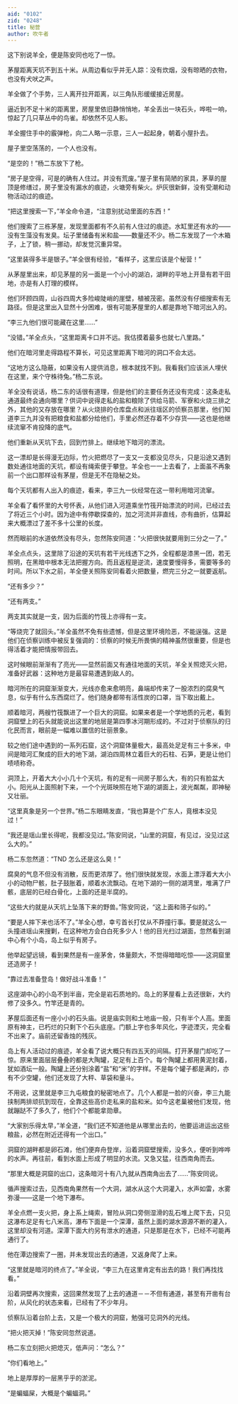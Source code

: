 ```yaml
---
aid: "0102"
zid: "0248"
title: 秘营
author: 吹牛者
---
```


这下别说羊全，便是陈安同也吃了一惊。

茅屋距离天坑不到五十米。从周边看似乎并无人踪：没有炊烟，没有晾晒的衣物，也没有犬吠之声。

羊全做了个手势，三人离开拉开距离，以三角队形缓缓接近房屋。

逼近到不足十米的距离里，房屋里依旧静悄悄地，羊全丢出一块石头，哗啦一响，惊起了几只草丛中的鸟雀。却依然不见人影。

羊全握住手中的霰弹枪，向二人略一示意，三人一起起身，朝着小屋扑去。

屋子里空荡荡的，一个人也没有。

“是空的！”杨二东放下了枪。

“房子是空得，可是的确有人住过。并没有荒废。”屋子里有简陋的家具，茅草的屋顶是修缮过，房子里没有漏水的痕迹，火塘旁有柴火。炉灰很新鲜，没有受潮和动物活动过的痕迹。

“把这里搜索一下，”羊全命令道，“注意别扰动里面的东西！”

他们搜索了三栋茅屋，发现里面都有不久前有人住过的痕迹。水缸里还有水的――没有生藻没有发臭。坛子里储备有米和盐――数量还不少。杨二东发现了一个木箱子，上了锁，稍一挪动，却发觉沉重异常。

“这里装得多半是银子。”羊全很有经验，“看样子，这里应该是个秘营！”

从茅屋里出来，却见茅屋的另一面是一个小小的湖泊，湖畔的平地上开垦有若干田地，亦是有人打理的模样。

他们环顾四周，山谷四周大多险峻陡峭的崖壁，植被茂密。虽然没有仔细搜索有无路径。但是这里出入显然十分困难，很有可能茅屋里的人都是靠地下暗河出入的。

“李三九他们很可能藏在这里……”

“没错。”羊全点头，“这里距离卡口并不远。我估摸着最多也就七八里路。”

他们在暗河里走得路程不算长，可见这里距离下暗河的洞口不会太远。

“这地方这么隐蔽，如果没有人提供消息，根本就找不到。我看我们应该派人埋伏在这里，来个守株待兔。”杨二东说。

羊全没有说话，杨二东的话很有道理，但是他们的主要任务还没有完成：这条走私通道最终会通向哪里？供词中说得走私的盐和粮除了供给马箭、军寮和火烧三排之外，其他的又存放在哪里？从火烧排的仓库盘点和派往瑶区的侦察员那里，他们知道李三九并没有把粮食和盐都分给他们，手里必然还存着不少存货――这也是他继续流窜不肯投降的底气。

他们重新从天坑下去，回到竹排上。继续地下暗河的漂流。

这一漂却是长得漫无边际，竹火把燃尽了一支又一支都没见尽头，只是沿途又遇到数处通往地面的天坑，都设有绳索便于攀登。羊全也一一上去看了，上面虽不再象前一个出口那样设有茅屋，但是无不在隐秘之处。

每个天坑都有人出入的痕迹，看来，李三九一伙经常在这一带利用暗河流窜。

羊全看了看怀里的大号怀表，从他们进入河道乘坐竹筏开始漂流的时间，已经过去了将近三个小时。因为途中有停歇探查的，加之河流并非直线，亦有曲折，估算起来大概漂过了差不多十公里的长度。

然而眼前的水道依然没有尽头，忽然陈安同道：“火把很快就要用到三分之一了。”

羊全点点头，这里除了沿途的天坑有若干光线透下之外，全程都是漆黑一团，若无照明，在黑暗中根本无法把握方向。而且返程是逆流，速度要慢得多，需要等多的时间。所以下水之前，羊全便关照陈安同看着火把数量，燃完三分之一就要返航。

“还有多少？”

“还有两支。”

两支其实就是一支，因为后面的竹筏上亦得有一支。

“等烧完了就回头。”羊全虽然不免有些遗憾，但是这里环境险恶，不能逞强。这是他们在侦察训练中被反复强调的：侦察的时候无所畏惧的精神虽然很重要，但是也得活着才能把情报带回去。

这时候眼前渐渐有了亮光――显然前面又有通往地面的天坑，羊全关照熄灭火把，准备好武器：这种地方是最容易遭遇到敌人的。

暗河所在的洞窟渐渐变大，光线亦愈来愈明亮，鼻端却传来了一股浓烈的腐臭气息，似乎有什么东西腐烂了。他们随身都带有活性炭的口罩，当下取出戴上。

顺着暗河，两艘竹筏飘进了一个巨大的洞窟。如果来者是一个学地质的元老，看到洞窟壁上的石头就能说出这里的地层是第四季冰河期形成的。不过对于侦察队的归化民而言，眼前是一幅难以置信的壮丽景象。

较之他们途中遇到的一系列石窟，这个洞窟体量极大，最高处足足有三十多米，中间是暗河汇聚成的巨大的地下湖，湖泊四周林立着巨大的石柱、石笋，更是让他们啧啧称奇。

洞顶上，开着大大小小几十个天坑，有的足有一间房子那么大，有的只有脸盆大小。阳光从上面照射下来，一个个光斑映照在地下湖的湖面上，波光粼粼，即神秘又壮丽。

“这里真象是另一个世界。”杨二东眼睛发直，“我也算是个广东人，竟根本没见过！”

“我还是瑶山里长得呢，我都没见过。”陈安同说，“山里的洞窟，有见过，没见过这么大的。”

杨二东忽然道：“TND 怎么还是这么臭！”

腐臭的气息不但没有消散，反而更浓厚了。他们很快就发现，水面上漂浮着大大小小的动物尸骸，肚子鼓胀着，顺着水流飘动。在地下湖的一侧的湖湾里，堆满了尸骸，底层的已经白骨化，上面的还是半腐的。

“这些大约就是从天坑上坠落下来的野兽。”陈安同说，“这上面和筛子似的。”

“要是人摔下来也活不了。”羊全心想，幸亏首长打仗从不莽撞行事。要是就这么一头撞进瑶山来搜剿，在这种地方会白白死多少人！他的目光扫过湖面，忽然看到湖中心有个小岛，岛上似乎有房子。

他举起望远镜，看到果然是有一座茅舍，体量颇大，不觉得暗暗吃惊――这洞窟里还造房子！

“靠过去准备登岛！做好战斗准备！”

这座湖中心的小岛不到半亩，完全是岩石质地的。岛上的茅屋看上去还很新，大约修了没多久。竹竿还是青的。

茅屋后面还有一座小小的石头庙。说是庙实则和土地庙一般，只有半个人高。里面原有神主，已朽烂的只剩下个石头底座。门额上字也多年风化，字迹湮灭，完全看不出来了。庙前还留香烛的残灰。

岛上有人活动过的痕迹，羊全看了说大概只有四五天的间隔。打开茅屋门却吃了一惊。原来里面层层叠叠的都是大陶罐，足足有上百个。每个陶罐上都用黄泥封着，犹如酒坛一般。陶罐上还分别涂着“盐”和“米”的字样。不是每个罐子都是满的，亦有不少空罐，他们还发现了大秤、草袋和量斗。

不用说，这里就是李三九屯粮食的秘密地点了。几个人都是一脸的兴奋，李三九能挟制两排顽抗到现在，全靠这些高价走私来的盐和米。如今这老巢被他们发现，他就蹦跶不了多久了，他们个个都能拿勋章。

“大家别乐得太早，”羊全道，“我们还不知道他是从哪里出去的，他要运进运出这些粮盐，必然在附近还得有一个出口。”

洞窟的湖畔都是卵石滩，他们便弃舟登岸，沿着洞窟壁搜索，没多久，便听到哗哗的水声。再往前，看到水面上形成了明显的水流。又急又猛，往西南角而去。

“那里大概是洞窟的出口，这条暗河十有八九就从西南角出去了……”陈安同说。

循声搜索过去，见西南角果然有一个大洞，湖水从这个大洞灌入，水声如雷，水雾弥漫――这是一个地下瀑布。

羊全点燃一支火把，身上系上绳索，冒险从洞口旁侧湿滑的乱石堆上爬下去，只见这瀑布足足有七八米高，瀑布下面是一个深潭，虽然上面的湖水源源不断的灌入，这里却没有河道。深潭下面大约另有泄水的通道，只是那是在水下，已经不可能再通行了。

他在潭边搜索了一圈，并未发现出去的通道，又返身爬了上来。

“这里就是暗河的终点了。”羊全说，“李三九在这里肯定有出去的路！我们再找找看。”

沿着洞壁再次搜索，这回果然发现了上去的通道－－不但有通道，甚至有开凿有台阶，从风化的状态来看，已经有了不少年月。

侦察队沿着台阶上去，又是一个极大的洞窟，勉强可见洞外的光线。

“把火把灭掉！”陈安同忽然说道。

杨二东立刻把火把熄灭，低声问：“怎么？”

“你们看地上。”

地上是厚厚的一层黑乎乎的淤泥。

“是蝙蝠屎，大概是个蝙蝠洞。”


